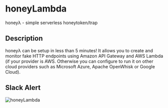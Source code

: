 # honeyLambda
honeyλ - simple serverless honeytoken/trap

## Description
honeyλ can be setup in less than 5 minutes! It allows you to create and monitor fake HTTP endpoints using Amazon API Gateway and AWS Lambda (if your provider is AWS. Otherwise you can configure to run it on other cloud providers such as Microsoft Azure, Apache OpenWhisk or Google Cloud).

## Slack Alert
![honeyLambda](https://github.com/0x4D31/honeyLambda/blob/master/docs/slack-alert.png)

